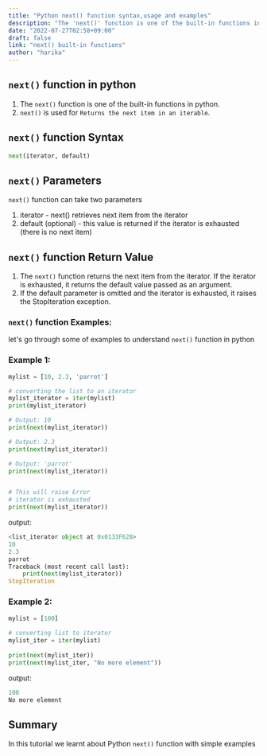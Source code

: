 ```yaml
---
title: "Python next() function syntax,usage and examples"
description: "The 'next()' function is one of the built-in functions in python"
date: "2022-07-27T02:58+09:00"
draft: false
link: "next() built-in functions"
author: "harika"
---
```


## `next()` function in python

1. The `next()` function is one of the built-in functions in python.
2. `next()` is used for `Returns the next item in an iterable`.

## `next()` function Syntax

```python
next(iterator, default)
```
## `next()` Parameters
`next()` function can take two parameters

1. iterator - next() retrieves next item from the iterator
2. default (optional) - this value is returned if the iterator is exhausted (there is no next item)

## `next()` function Return Value

1. The `next()` function returns the next item from the iterator.
   If the iterator is exhausted, it returns the default value passed as an argument.
2. If the default parameter is omitted and the iterator is exhausted, it raises the StopIteration exception.

### `next()` function Examples:

let's go through some of examples to understand `next()` function in python

### Example 1:

```python
mylist = [10, 2.3, 'parrot']

# converting the list to an iterator
mylist_iterator = iter(mylist)
print(mylist_iterator)

# Output: 10
print(next(mylist_iterator))

# Output: 2.3
print(next(mylist_iterator))

# Output: 'parrot'
print(next(mylist_iterator))


# This will raise Error
# iterator is exhausted
print(next(mylist_iterator))
```
output:

```python
<list_iterator object at 0x0133F628>
10
2.3
parrot
Traceback (most recent call last):
    print(next(mylist_iterator))
StopIteration
```

### Example 2:

```python
mylist = [100]
 
# converting list to iterator
mylist_iter = iter(mylist)
 
print(next(mylist_iter))
print(next(mylist_iter, "No more element"))
```
output:

```python
100
No more element
```
## Summary
In this tutorial we learnt about Python `next()` function with simple examples


